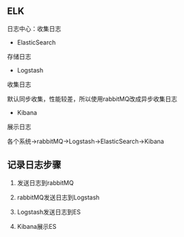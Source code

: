 ## ELK

日志中心：收集日志

* ElasticSearch

存储日志

* Logstash

收集日志

默认同步收集，性能较差，所以使用rabbitMQ改成异步收集日志

* Kibana

展示日志


各个系统->rabbitMQ->Logstash->ElasticSearch->Kibana



## 记录日志步骤

1. 发送日志到rabbitMQ

2. rabbitMQ发送日志到Logstash

3. Logstash发送日志到ES

4. Kibana展示ES


